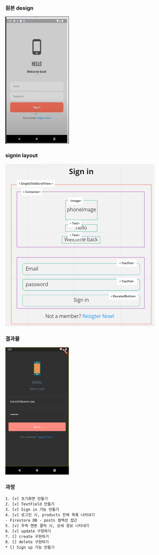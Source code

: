 
### 원본 design
<img src="../../assets/main30/img_1.png" width="200" height="400"/>

### signin layout
![img.png](../../assets/main30/img.png)

### 결과물
<img src="../../assets/main30/Screenshot_20230131_142730.png" width="200" height="400"/>

### 과정
    1. [v] 초기화면 만들기
    2. [v] TextField 만들기
    3. [v] Sign in 기능 만들기
    4. [v] 로그인 시, products 전체 목록 나타내기
    - Firestore DB - posts 컬렉션 접근
    5. [v] 우측 핸폰 클릭 시, 상세 정보 나타내기
    6. [v] update 구현하기
    7. [] create 구현하기
    8. [] delete 구현하기
    * [] Sign up 기능 만들기
